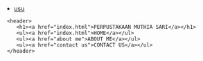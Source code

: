 <!DOCTYPE html>
<html>
<head>
    <meta charset='utf-8'>
    <meta http-equiv='X-UA-Compatible' content='IE=edge'>
    <title>Perpustakaan Muthia Sari</title>
    <meta name='viewport' content='width=device-width, initial-scale=1'>
    <link rel='stylesheet' type='text/css' media='screen' href='main.css'>
    <script src='main.js'></script>
</head>
<body>
    <!-- header -->
     <div class="medsos">
          </div class="container"> 
                <ul>
                    <li><a href="">usu</a></li>
                </ul>
     </div>
    
     <header>
        <h1><a href="index.html">PERPUSTAKAAN MUTHIA SARI</a></h1>
        <ul><a href="index.html">HOME</a></ul>
        <ul><a href="about me">ABOUT ME</a></ul>
        <ul><a href="contact us">CONTACT US</a></ul>
     </header>
</body>
</html>
